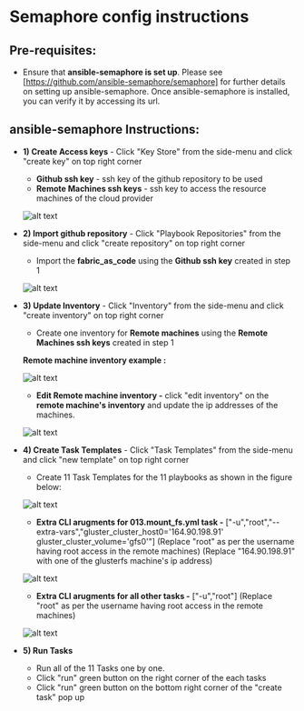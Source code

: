 # Semaphore config instructions
## Pre-requisites: 
- Ensure that **ansible-semaphore is set up**. Please see [https://github.com/ansible-semaphore/semaphore] for further details on setting up ansible-semaphore.
Once ansible-semaphore is installed, you can verify it by accessing its url.

## ansible-semaphore Instructions:

- **1) Create Access keys** - Click "Key Store" from the side-menu and click "create key" on top right corner
  - **Github ssh key** - ssh key of the github repository to be used
  - **Remote Machines ssh keys** - ssh key to access the resource machines of the cloud provider
  
  ![alt text](../../images/semaphore_1_create_key.png)
  
- **2) Import github repository** - Click "Playbook Repositories" from the side-menu and click "create repository" on top right corner
  - Import the **fabric_as_code** using the **Github ssh key** created in step 1
  
  ![alt text](../../images/semaphore_2_import_repository.png)
  
- **3) Update Inventory** - Click "Inventory" from the side-menu and click "create inventory" on top right corner
  - Create one inventory for **Remote machines** using the **Remote Machines ssh keys** created in step 1
  
  **Remote machine inventory example :**
  
  ![alt text](../../images/semaphore_3_create_remote_inventory.png)
  
  
  - **Edit Remote machine inventory -** click "edit inventory" on the **remote machine's inventory** and update the ip addresses of the machines.
  
  ![alt text](../../images/semaphore_3_edit_remote_machine_inventory.png)
  
- **4) Create Task Templates** - Click "Task Templates" from the side-menu and click "new template" on top right corner
  - Create 11 Task Templates for the 11 playbooks as shown in the figure below:
  
  ![alt text](../../images/semaphore_4_task_list.png)
  
  
  - **Extra CLI arugments for 013.mount_fs.yml task -** ["-u","root","--extra-vars","gluster_cluster_host0='164.90.198.91' gluster_cluster_volume='gfs0'"] (Replace "root" as per the username having root access in the remote machines)
(Replace "164.90.198.91" with one of the glusterfs machine's ip address)
  
  ![alt text](../../images/semaphore_4_mountfs_task.png)
  
  - **Extra CLI arugments for all other tasks -** ["-u","root"]  (Replace "root" as per the username having root access in the remote machines)
  
  ![alt text](../../images/semaphore_4_all_other_tasks.png)
    
- **5) Run Tasks** 
  - Run all of the 11 Tasks one by one.
  - Click "run" green button on the right corner of the each tasks
  - Click "run" green button on the bottom right corner of the "create task" pop up
  
  
  
  
  
  
 
  
